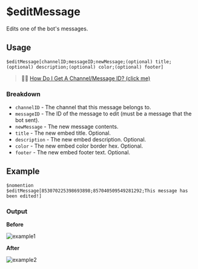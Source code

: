 # $editMessage
Edits one of the bot's messages.

## Usage
```
$editMessage[channelID;messageID;newMessage;(optional) title;(optional) description;(optional) color;(optional) footer]
```
> 🧙‍♂️ [How Do I Get A Channel/Message ID? (click me)](https://support.discord.com/hc/en-us/articles/206346498-Where-can-I-find-my-User-Server-Message-ID)

### Breakdown
- `channelID` - The channel that this message belongs to.
- `messageID` - The ID of the message to edit (must be a message that the bot sent).
- `newMessage` - The new message contents.
- `title` - The new embed title. Optional.
- `description` - The new embed description. Optional.
- `color` - The new embed color border hex. Optional.
- `footer` - The new embed footer text. Optional.

## Example
```
$nomention
$editMessage[853070225398693898;857040509549281292;This message has been edited!]
```

### Output
**Before**

![example1](https://user-images.githubusercontent.com/69215413/125876425-57ea4bf7-a357-48be-a6f6-ffb84df4be23.png)

**After**

![example2](https://user-images.githubusercontent.com/69215413/125876457-cf834ed3-f57c-41f3-b862-20433ec21b83.png)
